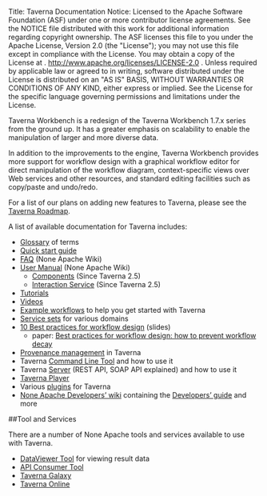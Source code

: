 Title:     Taverna Documentation
Notice:    Licensed to the Apache Software Foundation (ASF) under one
           or more contributor license agreements.  See the NOTICE file
           distributed with this work for additional information
           regarding copyright ownership.  The ASF licenses this file
           to you under the Apache License, Version 2.0 (the
           "License"); you may not use this file except in compliance
           with the License.  You may obtain a copy of the License at
           .
             http://www.apache.org/licenses/LICENSE-2.0
           .
           Unless required by applicable law or agreed to in writing,
           software distributed under the License is distributed on an
           "AS IS" BASIS, WITHOUT WARRANTIES OR CONDITIONS OF ANY
           KIND, either express or implied.  See the License for the
           specific language governing permissions and limitations
           under the License.

Taverna Workbench is a redesign of the Taverna Workbench 1.7.x series from the ground up. 
It has a greater emphasis on scalability to enable the manipulation of larger and more diverse data.

In addition to the improvements to the engine, Taverna Workbench provides more support for workflow design 
   with a graphical workflow editor for direct manipulation of the workflow diagram, 
   context-specific views over Web services and other resources, 
   and standard editing facilities such as copy/paste and undo/redo.

For a list of our plans on adding new features to Taverna, please see the 
   [Taverna Roadmap](/introduction/roadmap).

A list of available documentation for Taverna includes:

 - [Glossary](/documentation/glossary) of terms
 - [Quick start guide](/documentation/quick-start-guide)
 - [FAQ](http://dev.mygrid.org.uk/wiki/display/tav250/Frequently+Asked+Questions) (None Apache Wiki)
 - [User Manual](http://www.mygrid.org.uk/dev/wiki/display/taverna/User+Manual) (None Apache Wiki)
   - [Components](/documentation/components) (Since Taverna 2.5)
   - [Interaction Service](/documentation/interaction) (Since Taverna 2.5)
 - [Tutorials](/documentation/tutorials)
 - [Videos](/documentation/videos)
 - [Example workflows](/documentation/example-workflows) to help you get started with Taverna 
 - [Service sets](/documentation/service-sets) for various domains
 - [10 Best practices for workflow design](http://www.slideshare.net/khettne/10-best-practices-for-workflow-design) (slides)
   - paper: [Best practices for workflow design: how to prevent workflow decay](http://ceur-ws.org/Vol-952/paper_23.pdf)
 - [Provenance management](/documentation/provenance) in Taverna
 - Taverna [Command Line Tool](/documentation/command-line-tool) and how to use it
 - Taverna [Server](/documentation/server) (REST API, SOAP API explained) and how to use it
 - [Taverna Player](/documentation/taverna-player)
 - Various [plugins](/documentation/plugins) for Taverna
 - [None Apache Developers’ wiki](http://www.mygrid.org.uk/dev/wiki/display/developer/Home) 
     containing the 
     [Developers’ guide](http://www.mygrid.org.uk/dev/wiki/display/developer/Developers+Guide) and more

<a name="tools"></a>
##Tool and Services

There are a number of None Apache tools and services available to use with Taverna.

 - [DataViewer Tool](/documentation/dataviewer-tool) for viewing result data
 - [API Consumer Tool](/documentation/api-consumer-tool/)
 - [Taverna Galaxy](/documentation/taverna-galaxy/)
 - [Taverna Online](/documentation/online)